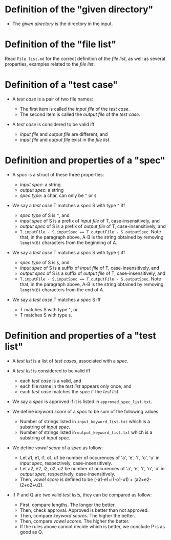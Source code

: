 # Definition of the "given directory"

- The _given directory_ is the directory in the input.

# Definition of the "file list"

Read `File list.md` for the correct definition of the _file list_, as well as several properties, examples related to the _file list_.

# Definition of a "test case"

- A _test case_ is a pair of two file names:
  + The first item is called the _input file_ of the _test case_.
  + The second item is called the _output file_ of the _test case_.

- A _test case_ is considered to be valid iff
  + _input file_ and _output file_ are different, and
  + _input file_ and _output file_ exist in the _file list_.

# Definition and properties of a "spec"

- A _spec_ is a struct of these three properties:
  + _input spec_: a string
  + _output spec_: a string
  + _spec type_: a char, can only be `^` or `$`

- We say a _test case_ T matches a _spec_ S with type `^` iff
  + _spec type_ of S is `^`, and
  + _input spec_ of S is a prefix of _input file_ of T, case-insensitively, and
  + _output spec_ of S is a prefix of _output file_ of T, case-insensitively, and
  + `T.inputFile - S.inputSpec == T.outputFile - S.outputSpec`.
  Note that, in the paragraph above, A-B is the string obtained by removing `length(B)` characters from the beginning of A.

- We say a _test case_ T matches a _spec_ S with type `$` iff
  + _spec type_ of S is `$`, and
  + _input spec_ of S is a suffix of _input file_ of T, case-insensitively, and
  + _output spec_ of S is a suffix of _output file_ of T, case-insensitively, and
  + `T.inputFile - S.inputSpec == T.outputFile - S.outputSpec`.
  Note that, in the paragraph above, A-B is the string obtained by removing `length(B)` characters from the end of A.

- We say a _test case_ T matches a _spec_ S iff
  + T matches S with type `^`, or
  + T matches S with type `$`.

# Definition and properties of a "test list"

- A _test list_ is a list of _test cases_, associated with a _spec_.

- A _test list_ is considered to be valid iff
  + each _test case_ is a valid, and
  + each file name in the _test list_ appears only once, and
  + each _test case_ matches the _spec_ if the _test list_.

- We say a _spec_ is approved if it is listed in `approved_spec_list.txt`.

- We define _keyword score_ of a _spec_ to be sum of the following values
  + Number of strings listed in `input_keyword_list.txt` which is a substring of _input spec_.
  + Number of strings listed in `output_keyword_list.txt` which is a substring of _input spec_.

- We define _vowel score_ of a _spec_ as follow:
  + Let a1, e1, i1, o1, u1 be number of occurences of 'a', 'e', 'i', 'o', 'u' in _input spec_, respectively, case-insensitively.
  + Let a2, e2, i2, o2, u2 be number of occurences of 'a', 'e', 'i', 'o', 'u' in _output spec_, respectively, case-insensitively.
  + Then, _vowel score_ is defined to be (-a1-e1+i1-o1-u1) + (a2+e2-i2+o2+u2).

- If P and Q are two valid _test lists_, they can be compared as follow:
  + First, compare lengths. The longer the better.
  + Then, check approval. Approved is better than not approved.
  + Then, compare _keyword scores_. The higher the better.
  + Then, compare _vowel scores_. The higher the better.
  + If the rules above cannot decide which is better, we conclude P is as good as Q.

